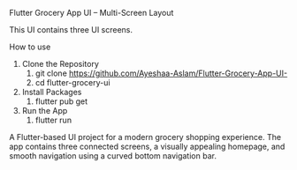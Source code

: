 Flutter Grocery App UI – Multi-Screen Layout

This UI contains three UI screens.

How to use 
1. Clone the Repository
   1. git clone https://github.com/Ayeshaa-Aslam/Flutter-Grocery-App-UI- 
   2. cd flutter-grocery-ui
2. Install Packages
   1. flutter pub get
3. Run the App
   1. flutter run

A Flutter-based UI project for a modern grocery shopping experience. The app contains three connected screens, a visually appealing homepage, and smooth navigation using a curved bottom navigation bar.
